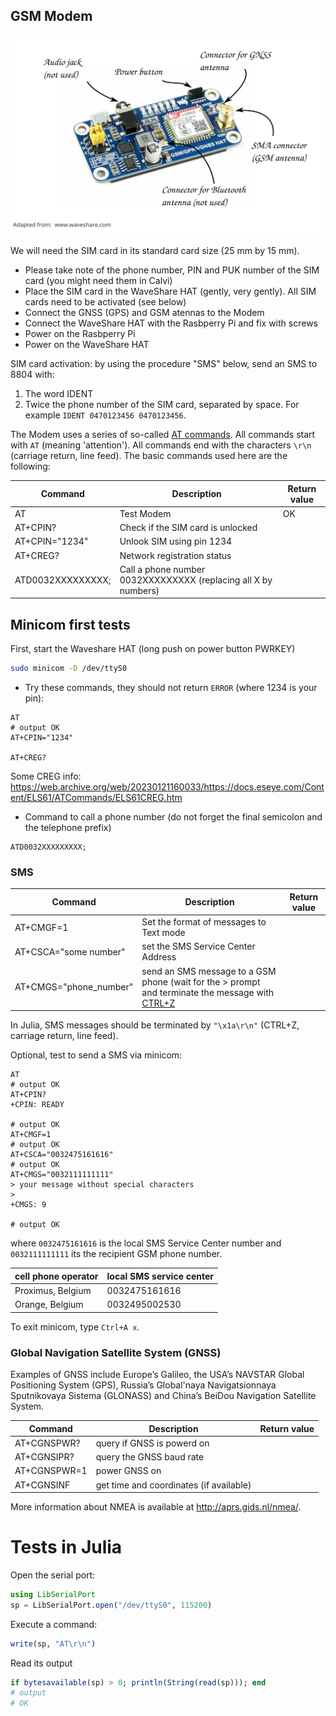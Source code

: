 ## GSM Modem


![raspberry-pi-4-labelled](img/gsm-gprs-gnss-hat-1_6.svg?)

We will need the SIM card in its standard card size (25 mm by 15 mm).

* Please take note of the phone number, PIN and PUK number of the SIM card (you might need them in Calvi)
* Place the SIM card in the WaveShare HAT (gently, very gently). All SIM cards need to be activated (see below)
* Connect the GNSS (GPS) and GSM atennas to the Modem
* Connect the WaveShare HAT with the Rasbperry Pi and fix with screws
* Power on the Rasbperry Pi
* Power on the WaveShare HAT

SIM card activation: by using the procedure "SMS" below, send an SMS to 8804 with:
1. The word IDENT
2. Twice the phone number of the SIM card, separated by space. For example `IDENT 0470123456 0470123456`.

The Modem uses a series of so-called [AT commands](https://en.wikipedia.org/wiki/Hayes_command_set).
All commands start with `AT` (meaning 'attention').
All commands end with the characters `\r\n` (carriage return, line feed). The basic commands used here are the following:


| Command  | Description  | Return value |
|---|---|---|
| AT  | Test Modem  |  OK |
| AT+CPIN? | Check if the SIM card is unlocked | |
| AT+CPIN="1234" | Unlook SIM using pin 1234 | |
| AT+CREG? | Network registration status | |
| ATD0032XXXXXXXXX; | Call a phone number 0032XXXXXXXXX (replacing all X by numbers) | |


## Minicom first tests

First, start the Waveshare HAT (long push on power button PWRKEY)

```bash
sudo minicom -D /dev/ttyS0
```

- Try these commands, they should not return `ERROR` (where 1234 is your pin):

```
AT
# output OK
AT+CPIN="1234"

AT+CREG?
```

Some CREG info: https://web.archive.org/web/20230121160033/https://docs.eseye.com/Content/ELS61/ATCommands/ELS61CREG.htm

- Command to call a phone number (do not forget the final semicolon and the telephone prefix)

```
ATD0032XXXXXXXXX;
```

### SMS


| Command  | Description  | Return value |
|---|---|---|
| AT+CMGF=1  | Set the format of messages to Text mode  |   |
| AT+CSCA="some number"  | set the SMS Service Center Address  |   |
| AT+CMGS="phone_number" | send an SMS message to a GSM phone  (wait for the > prompt and terminate the message with [CTRL+Z](https://en.wikipedia.org/wiki/Substitute_character) |   |

In Julia, SMS messages should be terminated by `"\x1a\r\n"` (CTRL+Z, carriage return, line feed).

Optional, test to send a SMS via minicom:

```
AT
# output OK
AT+CPIN?
+CPIN: READY

# output OK
AT+CMGF=1
# output OK
AT+CSCA="0032475161616"
# output OK
AT+CMGS="0032111111111"
> your message without special characters
>
+CMGS: 9

# output OK
```

where `0032475161616` is the local SMS Service Center number and `0032111111111` its the recipient GSM phone number.


| cell phone operator      | local SMS service center  |
|--------------|---|
| Proximus, Belgium  | 0032475161616 |
| Orange, Belgium  | 0032495002530 |


To exit minicom, type `Ctrl+A x`.

### Global Navigation Satellite System (GNSS)

Examples of GNSS include Europe’s Galileo, the USA’s NAVSTAR Global Positioning System (GPS), Russia’s Global'naya Navigatsionnaya Sputnikovaya Sistema (GLONASS) and China’s BeiDou Navigation Satellite System.

| Command      | Description  | Return value |
|--------------|---|---|
| AT+CGNSPWR?  | query if GNSS is powerd on | |
| AT+CGNSIPR?  | query the GNSS baud rate | |
| AT+CGNSPWR=1 | power GNSS  on | |
| AT+CGNSINF   | get time and coordinates (if available) | |

More information about NMEA is available at http://aprs.gids.nl/nmea/.


# Tests in Julia

Open the serial port:

``` julia
using LibSerialPort
sp = LibSerialPort.open("/dev/ttyS0", 115200)
```

Execute a command:
``` julia
write(sp, "AT\r\n")
```

Read its output
``` julia
if bytesavailable(sp) > 0; println(String(read(sp))); end
# output
# OK
```


